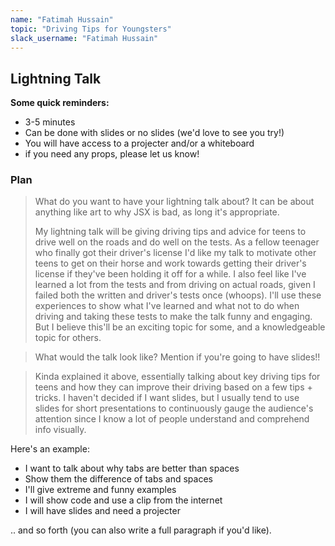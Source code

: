 ```yaml
---
name: "Fatimah Hussain"
topic: "Driving Tips for Youngsters"
slack_username: "Fatimah Hussain"
---
```


## Lightning Talk

**Some quick reminders:**

* 3-5 minutes
* Can be done with slides or no slides (we'd love to see you try!)
* You will have access to a projecter and/or a whiteboard
* if you need any props, please let us know!

### Plan

> What do you want  to have your lightning talk about? It can be about anything like art to why JSX is bad, as long it's appropriate.
> 
> My lightning talk will be giving driving tips and advice for teens to drive well on the roads and do well on the tests. As a fellow teenager who finally got their driver's license I'd like my talk to motivate other teens to get on their horse and work towards getting their driver's license if they've been holding it off for a while. I also feel like I've learned a lot from the tests and from driving on actual roads, given I failed both the written and driver's tests once (whoops). I'll use these experiences to show what I've learned and what not to do when driving and taking these tests to make the talk funny and engaging. But I believe this'll be an exciting topic for some, and a knowledgeable topic for others. 

> What would the talk look like? Mention if you're going to have slides!!

> Kinda explained it above, essentially talking about key driving tips for teens and how they can improve their driving based on a few tips + tricks. I haven't decided if I want slides, but I usually tend to use slides for short presentations to continuously gauge the audience's attention since I know a lot of people understand and comprehend info visually. 

Here's an example: 

* I want to talk about why tabs are better than spaces
* Show them the difference of tabs and spaces
* I'll give extreme and funny examples
* I will show code and use a clip from the internet
* I will have slides and need a projecter

.. and so forth (you can also write a full paragraph if you'd like).
